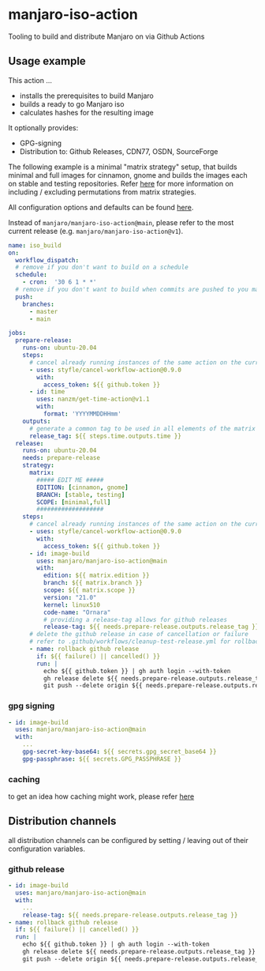 # manjaro-iso-action

Tooling to build and distribute Manjaro on via Github Actions

## Usage example

This action ...

- installs the prerequisites to build Manjaro
- builds a ready to go Manjaro iso
- calculates hashes for the resulting image

It optionally provides:

- GPG-signing
- Distribution to: Github Releases, CDN77, OSDN, SourceForge

The following example is a minimal "matrix strategy" setup, that builds minimal and full images for cinnamon, gnome and builds the images each on stable and testing repositories. Refer [here](https://docs.github.com/en/actions/reference/workflow-syntax-for-github-actions#jobsjob_idstrategymatrix) for more information on including / excluding permutations from matrix strategies.

All configuration options and defaults can be found [here](action.yml).

Instead of `manjaro/manjaro-iso-action@main`, please refer to the most current release (e.g. `manjaro/manjaro-iso-action@v1`).

```yaml
name: iso_build
on:
  workflow_dispatch:
  # remove if you don't want to build on a schedule
  schedule:
    - cron:  '30 6 1 * *'
  # remove if you don't want to build when commits are pushed to you main/master branch
  push:
    branches:
      - master
      - main

jobs:
  prepare-release:
    runs-on: ubuntu-20.04
    steps:
      # cancel already running instances of the same action on the currently working on branch
      - uses: styfle/cancel-workflow-action@0.9.0
        with:
          access_token: ${{ github.token }}
      - id: time
        uses: nanzm/get-time-action@v1.1
        with:
          format: 'YYYYMMDDHHmm'
    outputs:
      # generate a common tag to be used in all elements of the matrix strategy
      release_tag: ${{ steps.time.outputs.time }}      
  release:
    runs-on: ubuntu-20.04
    needs: prepare-release    
    strategy:
      matrix:
        ##### EDIT ME #####      
        EDITION: [cinnamon, gnome]
        BRANCH: [stable, testing]
        SCOPE: [minimal,full]
        ###################
    steps:
      # cancel already running instances of the same action on the currently working on branch
      - uses: styfle/cancel-workflow-action@0.9.0
        with:
          access_token: ${{ github.token }}
      - id: image-build
        uses: manjaro/manjaro-iso-action@main
        with:
          edition: ${{ matrix.edition }}
          branch: ${{ matrix.branch }}
          scope: ${{ matrix.scope }}
          version: "21.0"
          kernel: linux510
          code-name: "Ornara"
          # providing a release-tag allows for github releases
          release-tag: ${{ needs.prepare-release.outputs.release_tag }}
      # delete the github release in case of cancellation or failure
      # refer to .github/workflows/cleanup-test-release.yml for rollback strategies concerning the other distribution channels
      - name: rollback github release
        if: ${{ failure() || cancelled() }}
        run: |
          echo ${{ github.token }} | gh auth login --with-token
          gh release delete ${{ needs.prepare-release.outputs.release_tag }} -y --repo ${{ github.repository }}
          git push --delete origin ${{ needs.prepare-release.outputs.release_tag }}
```

### gpg signing

```yaml
- id: image-build
  uses: manjaro/manjaro-iso-action@main
  with:
    ...
    gpg-secret-key-base64: ${{ secrets.gpg_secret_base64 }}
    gpg-passphrase: ${{ secrets.GPG_PASSPHRASE }}
```

### caching

to get an idea how caching might work, please refer [here](.github/workflows/test.yml)

## Distribution channels

all distribution channels can be configured by setting / leaving out of their configuration variables.

### github release

```yaml
- id: image-build
  uses: manjaro/manjaro-iso-action@main
  with:
    ...
    release-tag: ${{ needs.prepare-release.outputs.release_tag }}
- name: rollback github release
  if: ${{ failure() || cancelled() }}
  run: |
    echo ${{ github.token }} | gh auth login --with-token
    gh release delete ${{ needs.prepare-release.outputs.release_tag }} -y --repo ${{ github.repository }}
    git push --delete origin ${{ needs.prepare-release.outputs.release_tag }}
```
